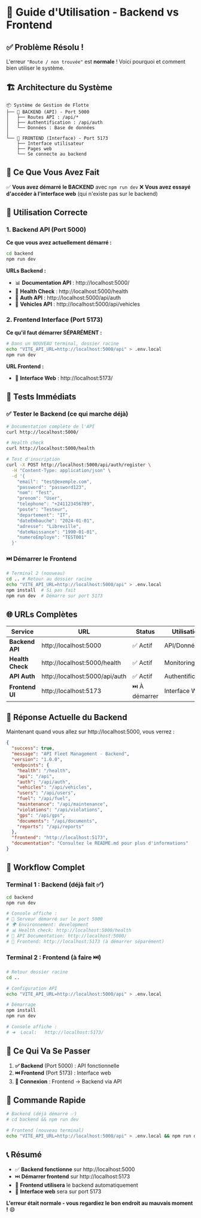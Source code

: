 # 🔄 Guide d'Utilisation - Backend vs Frontend

## ✅ Problème Résolu !

L'erreur `"Route / non trouvée"` est **normale** ! Voici pourquoi et comment bien utiliser le système.

## 🏗️ Architecture du Système

```
📦 Système de Gestion de Flotte
├── 🔧 BACKEND (API) - Port 5000
│   ├── Routes API : /api/*
│   ├── Authentification : /api/auth
│   └── Données : Base de données
│
└── 🎨 FRONTEND (Interface) - Port 5173
    ├── Interface utilisateur
    ├── Pages web
    └── Se connecte au backend
```

## 🎯 Ce Que Vous Avez Fait

✅ **Vous avez démarré le BACKEND** avec `npm run dev`
❌ **Vous avez essayé d'accéder à l'interface web** (qui n'existe pas sur le backend)

## 🚀 Utilisation Correcte

### **1. Backend API (Port 5000)**

**Ce que vous avez actuellement démarré :**

```bash
cd backend
npm run dev
```

**URLs Backend :**
- 📊 **Documentation API** : http://localhost:5000/
- 🏥 **Health Check** : http://localhost:5000/health  
- 🔐 **Auth API** : http://localhost:5000/api/auth
- 🚗 **Vehicles API** : http://localhost:5000/api/vehicles

### **2. Frontend Interface (Port 5173)**

**Ce qu'il faut démarrer SÉPARÉMENT :**

```bash
# Dans un NOUVEAU terminal, dossier racine
echo "VITE_API_URL=http://localhost:5000/api" > .env.local
npm run dev
```

**URL Frontend :**
- 🎨 **Interface Web** : http://localhost:5173/

## 🧪 Tests Immédiats

### **✅ Tester le Backend (ce qui marche déjà)**

```bash
# Documentation complète de l'API
curl http://localhost:5000/

# Health check
curl http://localhost:5000/health

# Test d'inscription
curl -X POST http://localhost:5000/api/auth/register \
  -H "Content-Type: application/json" \
  -d '{
    "email": "test@exemple.com",
    "password": "password123",
    "nom": "Test",
    "prenom": "User",
    "telephone": "+241123456789",
    "poste": "Testeur",
    "departement": "IT",
    "dateEmbauche": "2024-01-01",
    "adresse": "Libreville",
    "dateNaissance": "1990-01-01",
    "numeroEmploye": "TEST001"
  }'
```

### **⏭️ Démarrer le Frontend**

```bash
# Terminal 2 (nouveau)
cd .. # Retour au dossier racine
echo "VITE_API_URL=http://localhost:5000/api" > .env.local
npm install  # Si pas fait
npm run dev  # Démarre sur port 5173
```

## 🌐 URLs Complètes

| Service | URL | Status | Utilisation |
|---------|-----|---------|-------------|
| **Backend API** | http://localhost:5000 | ✅ Actif | API/Données |
| **Health Check** | http://localhost:5000/health | ✅ Actif | Monitoring |
| **API Auth** | http://localhost:5000/api/auth | ✅ Actif | Authentification |
| **Frontend UI** | http://localhost:5173 | ⏭️ À démarrer | Interface Web |

## 📱 Réponse Actuelle du Backend

Maintenant quand vous allez sur http://localhost:5000, vous verrez :

```json
{
  "success": true,
  "message": "API Fleet Management - Backend",
  "version": "1.0.0",
  "endpoints": {
    "health": "/health",
    "api": "/api",
    "auth": "/api/auth",
    "vehicles": "/api/vehicles",
    "users": "/api/users",
    "fuel": "/api/fuel",
    "maintenance": "/api/maintenance",
    "violations": "/api/violations",
    "gps": "/api/gps",
    "documents": "/api/documents",
    "reports": "/api/reports"
  },
  "frontend": "http://localhost:5173",
  "documentation": "Consultez le README.md pour plus d'informations"
}
```

## 🔄 Workflow Complet

### **Terminal 1 : Backend** (déjà fait ✅)
```bash
cd backend
npm run dev

# Console affiche :
# 🚀 Serveur démarré sur le port 5000
# 🌍 Environnement: development
# 📊 Health check: http://localhost:5000/health
# 🔗 API Documentation: http://localhost:5000/
# 🎨 Frontend: http://localhost:5173 (à démarrer séparément)
```

### **Terminal 2 : Frontend** (à faire ⏭️)
```bash
# Retour dossier racine
cd ..

# Configuration API
echo "VITE_API_URL=http://localhost:5000/api" > .env.local

# Démarrage
npm install
npm run dev

# Console affiche :
# ➜  Local:   http://localhost:5173/
```

## 🎯 Ce Qui Va Se Passer

1. **✅ Backend** (Port 5000) : API fonctionnelle
2. **⏭️ Frontend** (Port 5173) : Interface web
3. **🔗 Connexion** : Frontend → Backend via API

## 🚀 Commande Rapide

```bash
# Backend (déjà démarré ✅)
# cd backend && npm run dev

# Frontend (nouveau terminal)
echo "VITE_API_URL=http://localhost:5000/api" > .env.local && npm run dev
```

## 📞 Résumé

- ✅ **Backend fonctionne** sur http://localhost:5000
- ⏭️ **Démarrer frontend** sur http://localhost:5173  
- 🔗 **Frontend utilisera** le backend automatiquement
- 🎨 **Interface web** sera sur port 5173

**L'erreur était normale - vous regardiez le bon endroit au mauvais moment !** 😄